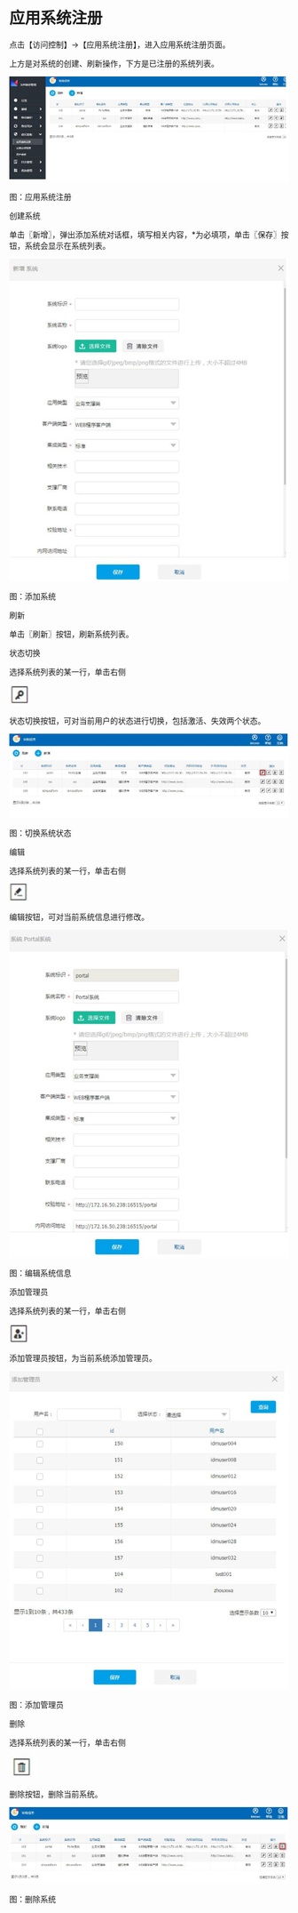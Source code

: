 # 应用系统注册

点击【访问控制】->【应用系统注册】，进入应用系统注册页面。

上方是对系统的创建、刷新操作，下方是已注册的系统列表。 

![](/articles/idm/3-/images/image81.png)

图：应用系统注册

创建系统

单击〖新增〗，弹出添加系统对话框，填写相关内容，*为必填项，单击〖保存〗按钮，系统会显示在系统列表。

![](/articles/idm/3-/images/image82.png)

图：添加系统

刷新

单击〖刷新〗按钮，刷新系统列表。

状态切换

选择系统列表的某一行，单击右侧

![](/articles/idm/2-/images/image32.png)

状态切换按钮，可对当前用户的状态进行切换，包括激活、失效两个状态。

![](/articles/idm/3-/images/image83.png)

图：切换系统状态

编辑

选择系统列表的某一行，单击右侧

![](/articles/idm/2-/images/image5.png)

编辑按钮，可对当前系统信息进行修改。

![](/articles/idm/3-/images/image84.png)

图：编辑系统信息

添加管理员

选择系统列表的某一行，单击右侧

![](/articles/idm/3-/images/image85.png)

添加管理员按钮，为当前系统添加管理员。

![](/articles/idm/3-/images/image86.png)

图：添加管理员

删除

选择系统列表的某一行，单击右侧

![](/articles/idm/2-/images/image7.png)

删除按钮，删除当前系统。

![](/articles/idm/3-/images/image87.png)

图：删除系统